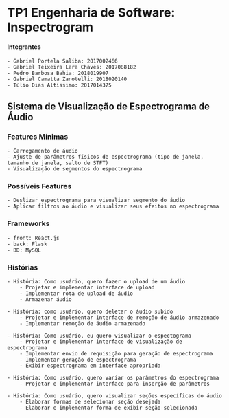 # TP1 Engenharia de Software: Inspectrogram

#### Integrantes

    - Gabriel Portela Saliba: 2017002466
    - Gabriel Teixeira Lara Chaves: 2017088182
    - Pedro Barbosa Bahia: 2018019907
    - Gabriel Camatta Zanotelli: 2018020140
    - Túlio Dias Altíssimo: 2017014375

## Sistema de Visualização de Espectrograma de Áudio

### Features Mínimas

    - Carregamento de áudio
    - Ajuste de parâmetros físicos de espectrograma (tipo de janela, tamanho de janela, salto de STFT)
    - Visualização de segmentos do espectrograma

### Possíveis Features

    - Deslizar espectrograma para visualizar segmento do áudio
    - Aplicar filtros ao áudio e visualizar seus efeitos no espectrograma

### Frameworks

    - front: React.js
    - back: Flask
    - BD: MySQL

### Histórias

    - História: Como usuário, quero fazer o upload de um áudio
        - Projetar e implementar interface de upload
        - Implementar rota de upload de áudio
        - Armazenar áudio

    - História: como usuário, quero deletar o áudio subido
        - Projetar e implementar interface de remoção de áudio armazenado
        - Implementar remoção de áudio armazenado

    - História: Como usuário, eu quero visualizar o espectograma
        - Projetar e implementar interface de visualização de espectrograma
        - Implementar envio de requisição para geração de espectrograma
        - Implementar geração de espectrograma
        - Exibir espectrograma em interface apropriada

    - História: Como usuário, quero variar os parâmetros do espectrograma
        - Projetar e implementar interface para inserção de parâmetros

    - História: Como usuário, quero visualizar seções específicas do áudio
        - Elaborar formas de selecionar seção desejada
        - Elaborar e implementar forma de exibir seção selecionada
